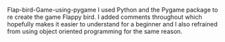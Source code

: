 Flap-bird-Game-using-pygame
I used Python and the Pygame package to re create the game Flappy bird. I added comments throughout which hopefully makes it easier to understand for a beginner and I also refrained from using object oriented programming for the same reason.
